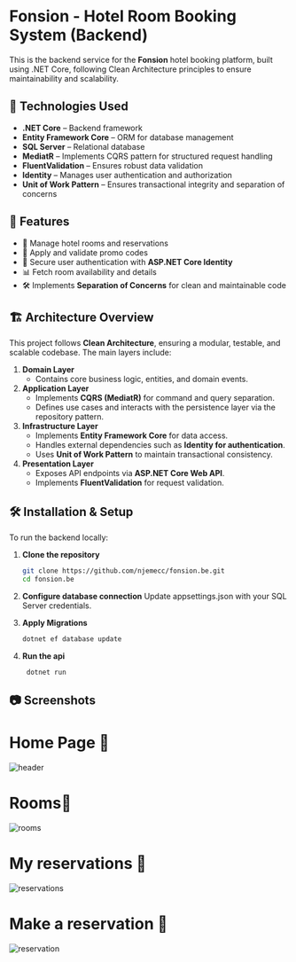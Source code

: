 # Fonsion - Hotel Room Booking System (Backend)

This is the backend service for the **Fonsion** hotel booking platform, built using .NET Core, following Clean Architecture principles to ensure maintainability and scalability.

## 🚀 Technologies Used
- **.NET Core** – Backend framework
- **Entity Framework Core** – ORM for database management
- **SQL Server** – Relational database
- **MediatR** – Implements CQRS pattern for structured request handling
- **FluentValidation** – Ensures robust data validation
- **Identity** – Manages user authentication and authorization
- **Unit of Work Pattern** – Ensures transactional integrity and separation of concerns

## 🎯 Features
- 🏨 Manage hotel rooms and reservations
- 📝 Apply and validate promo codes
- 🔑 Secure user authentication with **ASP.NET Core Identity**
- 📊 Fetch room availability and details
- 🛠 Implements **Separation of Concerns** for clean and maintainable code

## 🏗 **Architecture Overview**
This project follows **Clean Architecture**, ensuring a modular, testable, and scalable codebase. The main layers include:

1. **Domain Layer**  
   - Contains core business logic, entities, and domain events.
2. **Application Layer**  
   - Implements **CQRS (MediatR)** for command and query separation.
   - Defines use cases and interacts with the persistence layer via the repository pattern.
3. **Infrastructure Layer**  
   - Implements **Entity Framework Core** for data access.
   - Handles external dependencies such as **Identity for authentication**.
   - Uses **Unit of Work Pattern** to maintain transactional consistency.
4. **Presentation Layer**  
   - Exposes API endpoints via **ASP.NET Core Web API**.
   - Implements **FluentValidation** for request validation.

## 🛠 Installation & Setup
To run the backend locally:

1. **Clone the repository**
   ```sh
   git clone https://github.com/njemecc/fonsion.be.git
   cd fonsion.be
    ```
2. **Configure database connection**
 Update appsettings.json with your SQL Server credentials.

3. **Apply Migrations**
     ```sh
     dotnet ef database update
     ```
4. **Run the api**
     ```
      dotnet run
     ```

## 📷 Screenshots

# Home Page 🚀
![header](https://github.com/user-attachments/assets/83d9f1e2-2609-44ca-96a8-39762bcec961)

# Rooms🏨
![rooms](https://github.com/user-attachments/assets/5a069119-b496-4ce6-b344-7d9c4b622d14)

# My reservations 📝
![reservations](https://github.com/user-attachments/assets/75f26b71-123d-494c-95c5-ea3c1f812317)

# Make a reservation 📝
![reservation](https://github.com/user-attachments/assets/416ab999-ebf0-4a29-88fc-b2b0a6607585)
